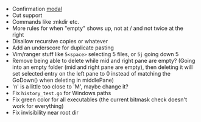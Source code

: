 - Confirmation [modal](https://github.com/rivo/tview/blob/master/demos/modal/main.go)
- Cut support
- Commands like :mkdir etc.
- More rules for when "empty" shows up, not at / and not twice at the right
- Disallow recursive copies or whatever
- Add an underscore for duplicate pasting
- Vim/ranger stuff like `5<space>` selecting 5 files, or `5j` going down 5
- Remove being able to delete while mid and right pane are empty? (Going into an empty folder (mid and right pane are empty), then deleting it will set selected entry on the left pane to 0 instead of matching the GoDown() when deleting in middlePane)
- 'n' is a little too close to 'M', maybe change it?
- Fix `history_test.go` for Windows paths
- Fix green color for all executables (the current bitmask check doesn't work for everything)
- Fix invisibility near root dir
